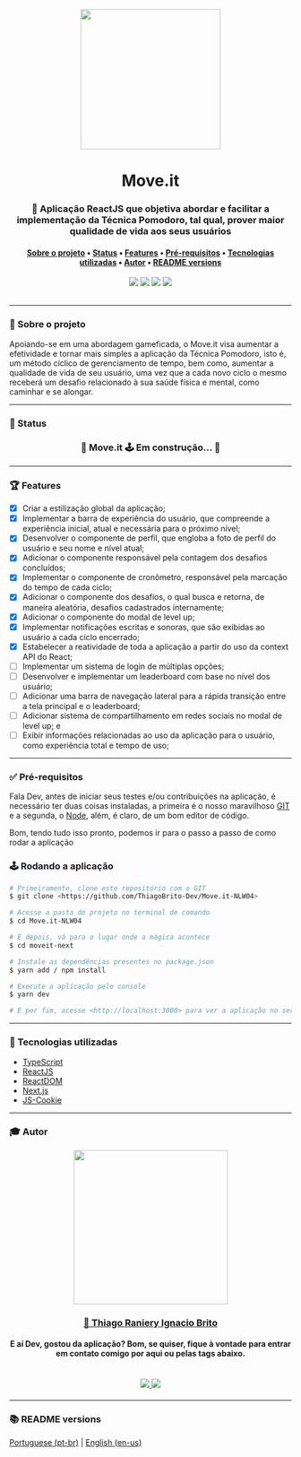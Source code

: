 <div align="center">
    <img src="./assets/logo_moveit.svg" width="250px">
</div>

<h1 align="center">Move.it</h1>

<h3 align="center">
    🚀 Aplicação ReactJS que objetiva abordar e facilitar a implementação da Técnica Pomodoro, tal qual, prover maior qualidade de vida aos seus usuários
</h3>

<h4 align="center">
    <a href="#-sobre-o-projeto">Sobre o projeto</a> •
    <a href="#-status">Status</a> •
    <a href="#-features">Features</a> • 
    <a href="#-pré-requisitos">Pré-requisitos<a> • 
    <a href="#-tecnologias-utilizadas">Tecnologias utilizadas</a> • 
    <a href="#-autor">Autor</a> •
    <a href="#-readme-versions">README versions</a>
</h4>

<div align="center">
    <img src="https://img.shields.io/static/v1?label=Version&message=1.0&color=4CD62B&style=for-the-badge&logo=ghost"/>
    <img src="https://img.shields.io/static/v1?label=LICENSE&message=MIT&color=4CD62B&style=for-the-badge&logo=ghost"/>
    <img src="https://img.shields.io/static/v1?label=yarn&message=v1.22.5&color=4CD62B&style=for-the-badge&logo=ghost"/>
    <img src="https://img.shields.io/static/v1?label=dependencies&message=up-to-date&color=4CD62B&style=for-the-badge&logo=ghost"/>
</div>

<br/>
<hr>

### 🎯 Sobre o projeto

<p>
    Apoiando-se em uma abordagem gameficada, o Move.it visa aumentar a efetividade e tornar mais simples a aplicação da Técnica Pomodoro, isto é, um método cíclico de gerenciamento de tempo, bem como, aumentar a qualidade de vida de seu usuário, uma vez que a cada novo ciclo o mesmo receberá um desafio relacionado à sua saúde física e mental, como caminhar e se alongar.
</p>

<hr>

### 🏁 Status

<h3 align="center"> 
	🚧  Move.it 🕹️ Em construção... 🚧
</h3>

<hr>

### 🏆 Features

- [x] Criar a estilização global da aplicação;
- [x] Implementar a barra de experiência do usuário, que compreende a experiência inicial, atual e necessária para o próximo nível;
- [x] Desenvolver o componente de perfil, que engloba a foto de perfil do usuário e seu nome e nível atual;
- [x] Adicionar o componente responsável pela contagem dos desafios concluídos;
- [x] Implementar o componente de cronômetro, responsável pela marcação do tempo de cada ciclo;
- [x] Adicionar o componente dos desafios, o qual busca e retorna, de maneira aleatória, desafios cadastrados internamente;
- [x] Adicionar o componente do modal de level up;
- [x] Implementar notificações escritas e sonoras, que são exibidas ao usuário a cada ciclo encerrado;
- [x] Estabelecer a reatividade de toda a aplicação a partir do uso da context API do React;
- [ ] Implementar um sistema de login de múltiplas opções;
- [ ] Desenvolver e implementar um leaderboard com base no nível dos usuário;
- [ ] Adicionar uma barra de navegação lateral para a rápida transição entre a tela principal e o leaderboard;
- [ ] Adicionar sistema de compartilhamento em redes sociais no modal de level up; e
- [ ] Exibir informações relacionadas ao uso da aplicação para o usuário, como experiência total e tempo de uso;

<hr>

### ✅ Pré-requisitos

Fala Dev, antes de iniciar seus testes e/ou contribuições na aplicação, é necessário ter duas coisas instaladas, a primeira é o nosso maravilhoso [GIT](https://git-scm.com) e a segunda, o [Node](https://nodejs.org/en/), além, é claro, de um bom editor de código.

Bom, tendo tudo isso pronto, podemos ir para o passo a passo de como rodar a aplicação

### 🕹️ Rodando a aplicação

```bash
# Primeiramente, clone este repositório com o GIT
$ git clone <https://github.com/ThiagoBrito-Dev/Move.it-NLW04>

# Acesse a pasta do projeto no terminal de comando
$ cd Move.it-NLW04

# E depois, vá para o lugar onde a mágica acontece
$ cd moveit-next

# Instale as dependências presentes no package.json
$ yarn add / npm install

# Execute a aplicação pelo console
$ yarn dev

# E por fim, acesse <http://localhost:3000> para ver a aplicação no servidor local
```

<hr>

### 🔮 Tecnologias utilizadas

- [TypeScript](https://www.typescriptlang.org/)
- [ReactJS](https://pt-br.reactjs.org/)
- [ReactDOM](https://pt-br.reactjs.org/docs/react-dom.html)
- [Next.js](https://nextjs.org/)
- [JS-Cookie](https://github.com/js-cookie/js-cookie)

<hr>

### 🎓 Autor

<div align="center">
    <img src="https://github.com/ThiagoBrito-Dev.png" width="275px">
    <br />
    <a href="https://twitter.com/JamesRyBrito">
        <h3>
        🤝 Thiago Raniery Ignacio Brito
        </h3>
    </a>
    <h4>E aí Dev, gostou da aplicação? Bom, se quiser, fique à vontade para entrar em contato comigo por aqui ou pelas tags abaixo.<h4>
    <br />
    <a href="https://www.linkedin.com/in/thiagoranierybrito/">
        <img src="https://img.shields.io/badge/-LinkedIn-blue?style=flat-square&logo=Linkedin&logoColor=white&link=https://www.linkedin.com/in/thiagoranierybrito/">
        </img>
    </a>
    <a href="mailto:thiagobritotrs@gmail.com">
        <img src="https://img.shields.io/badge/-Gmail-c14438?style=flat-square&logo=Gmail&logoColor=white&link=mailto:thiagobritotrs@gmail.com">
        </img>
    </a>
</div>

<hr>

### 📚 README versions

<p>
    <a href="https://github.com/ThiagoBrito-Dev/Move.it-NLW04/blob/main/README.md">Portuguese (pt-br)</a> 
        |   
    <a href="https://github.com/ThiagoBrito-Dev/Move.it-NLW04/blob/main/README-en.md">English (en-us)</a>
</p>
